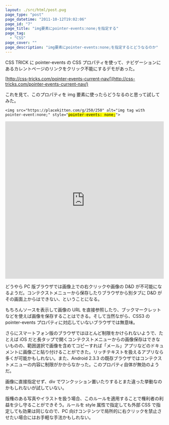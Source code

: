 ```yaml
---
layout: ./src/html/post.pug
page_type: "post"
page_datetime: "2011-10-12T19:02:06"
page_id: "7"
page_title: "img要素にpointer-events:none;を指定する"
page_tag:
  - "CSS"
page_cover: ""
page_description: "img要素にpointer-events:none;を指定するとどうなるのか"
---
```


CSS TRICK に pointer-events の CSS プロパティを使って、ナビゲーションにあるカレントページのリンクをクリック不能にするデモがあった。

[http://css-tricks.com/pointer-events-current-nav/](http://css-tricks.com/pointer-events-current-nav/)

これを見て、このプロパティを img 要素に使ったらどうなるのと思って試してみた。

<pre><code data-language="html">&lt;img src="https://placekitten.com/g/250/250" alt="img tag with pointer-event:none;" style="<mark>pointer-events: none;</mark>"&gt;</code></pre>

<iframe width="100%" height="500" src="https://jsfiddle.net/8e3jv0Lf/embedded/result,html,css/" allowfullscreen="allowfullscreen" frameborder="0"></iframe>

どうやら PC 版ブラウザでは画像上での右クリックや画像の D&D が不可能になるようだ。コンテクストメニューから保存したりブラウザから別タブに D&D がその画面上からはできない、ということになる。

もちろんソースを表示して画像の URL を直接参照したり、ブックマークレットなどを使えば画像を保存することはできる。そして当然ながら、CSS3 の pointer-events プロパティに対応していないブラウザでは無意味。

さらにスマートフォン版のブラウザではほとんど制限をかけられないようで、たとえば iOS だと長タップで開くコンテクストメニューからの画像保存はできないものの、範囲選択で画像を含めてコピーすれば「メール」アプリなどのドキュメントに画像ごと貼り付けることができた。リッチテキストを扱えるアプリなら多くが可能かもしれない。また、Android 2.3.3 の既存ブラウザではコンテクストメニューの内容に制限がかからなかった。このプロパティ自体が無効のようだ。

画像に直接指定せず、div でワンクッション置いたりするとまた違った挙動なのかもしれないが試していない。

版権のある写真やイラストを扱う場合、このルールを適用することで権利者の利益を少し守ることができそう。ルールを style 属性で指定しても外部 CSS で指定しても効果は同じなので、PC 向けコンテンツで局所的に右クリックを禁止させたい場合にはお手軽な手法かもしれない。
